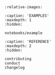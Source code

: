 ```{include} ../README.md
:relative-images:
```

```{toctree}
:caption: 'EXAMPLES'
:maxdepth: 1
:hidden:

notebooks/example
```

```{toctree}
:caption: 'REFERENCE'
:maxdepth: 2
:hidden:

contributing
conduct
changelog
```
